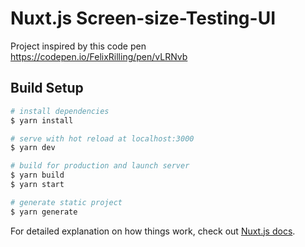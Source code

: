 # Nuxt.js Screen-size-Testing-UI
  Project inspired by this code pen https://codepen.io/FelixRilling/pen/vLRNvb

## Build Setup

```bash
# install dependencies
$ yarn install

# serve with hot reload at localhost:3000
$ yarn dev

# build for production and launch server
$ yarn build
$ yarn start

# generate static project
$ yarn generate
```

For detailed explanation on how things work, check out [Nuxt.js docs](https://nuxtjs.org).
